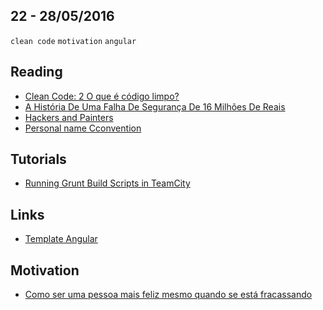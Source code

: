 22 - 28/05/2016
----------

`clean code` `motivation` `angular`

## Reading
- [Clean Code: 2 O que é código limpo?](https://www.javascriptmasters.com.br/blog/teoria/clean-code-2-o-que-e-codigo-limpo/)
- [A História De Uma Falha De Segurança De 16 Milhões De Reais](http://www.fidelis.work/a-historia-de-uma-falha-de-seguranca-de-16-milhoes-de-reais/)
- [Hackers and Painters](http://www.paulgraham.com/hp.html)
- [Personal name Cconvention](https://en.wikipedia.org/wiki/Personal_name#Name_order)
 
## Tutorials
- [Running Grunt Build Scripts in TeamCity](http://www.damirscorner.com/blog/posts/20150308-RunningGruntBuildScriptsInTeamCity.html)

## Links
- [Template Angular](http://triangular.oxygenna.com/#/dashboards/analytics)

## Motivation
- [Como ser uma pessoa mais feliz mesmo quando se está fracassando](https://www.linkedin.com/pulse/como-ser-uma-pessoa-mais-feliz-mesmo-quando-se-est%C3%A1-fernandes)
